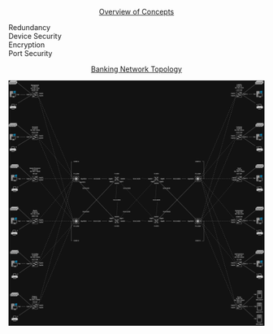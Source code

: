 <p align=center>
  <ins>Overview of Concepts</ins>
</p>

Redundancy  
Device Security  
Encryption  
Port Security  

<p align=center>
  <ins>Banking Network Topology</ins>
</p>
<p align=center>
  <img src="https://github.com/Fehral/networkprojectv5/blob/main/networkprojectv5topology.png?raw=true">
</p>
